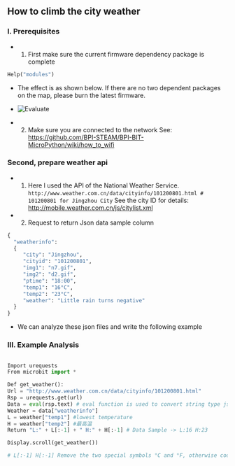 ## How to climb the city weather

### I. Prerequisites

- 1. First make sure the current firmware dependency package is complete
```python
Help("modules")
```

- The effect is as shown below. If there are no two dependent packages on the map, please burn the latest firmware.

- ![Evaluate](weather/check.png)

- 2. Make sure you are connected to the network
See: https://github.com/BPI-STEAM/BPI-BIT-MicroPython/wiki/how_to_wifi



### Second, prepare weather api

- 1. Here I used the API of the National Weather Service.
`http://www.weather.com.cn/data/cityinfo/101200801.html # 101200801 for Jingzhou City`
See the city ID for details: http://mobile.weather.com.cn/js/citylist.xml
- 2. Request to return Json data sample column
```python
{
  "weatherinfo":
  {
     "city": "Jingzhou",
     "cityid": "101200801",
     "img1": "n7.gif",
     "img2": "d2.gif",
     "ptime": "18:00",
     "temp1": "16°C",
     "temp2": "23°C",
     "weather": "Little rain turns negative"
  }
}
```


- We can analyze these json files and write the following example
### III. Example Analysis
```python

Import urequests
From microbit import *

Def get_weather():
Url = "http://www.weather.com.cn/data/cityinfo/101200801.html"
Rsp = urequests.get(url)
Data = eval(rsp.text) # eval function is used to convert string type json data -> to python dictionary type
Weather = data["weatherinfo"]
L = weather["temp1"] #lowest temperature
H = weather["temp2"] #最高温
Return "L:" + L[:-1] + " H:" + H[:-1] # Data Sample -> L:16 H:23

Display.scroll(get_weather())

# L[:-1] H[:-1] Remove the two special symbols °C and °F, otherwise coding errors will occur
```